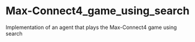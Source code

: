 # Max-Connect4_game_using_search
Implementation of an agent that plays the Max-Connect4 game using search
